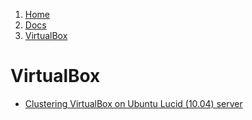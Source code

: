 <!-- -
Title: VirtualBox
Description: Notes and links on VirtualBox
First Published: 2014-07-02
- -->

<ol class="breadcrumb" itemprop="breadcrumb">
	<li><a href="/">Home</a></li>
	<li><a href="/docs/">Docs</a></li>
	<li><a href="/docs/virtualbox.html">VirtualBox</a></li>
</ol>

VirtualBox
==========

*   [Clustering VirtualBox on Ubuntu Lucid (10.04) server](http://lostogre.wordpress.com/2010/12/12/clustering-virtualbox-on-ubuntu-lucid-10-04-server-part-1/)
